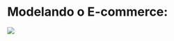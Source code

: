 <h1>Modelando o E-commerce: </h1>
<img src="https://user-images.githubusercontent.com/99451711/191136224-450ba9c4-6d4d-42e7-a659-1b29a43edcb4.png">
